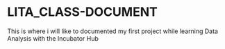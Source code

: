 # LITA_CLASS-DOCUMENT
This is where i wilI like to documented my first project while learning Data Analysis with the Incubator Hub 
